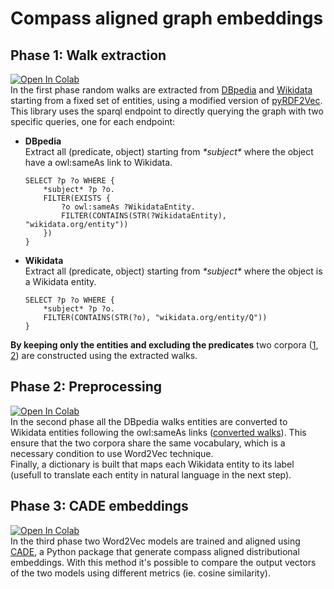# Compass aligned graph embeddings

## Phase 1: Walk extraction
[![Open In Colab](https://colab.research.google.com/assets/colab-badge.svg)](https://colab.research.google.com/github/AlbezJelt/pyrdf2vec-for-graph-embeddings/blob/main/notebooks/Walks_extraction.ipynb)  
In the first phase random walks are extracted from [DBpedia]('https://www.dbpedia.org/') and [Wikidata]('https://www.wikidata.org/wiki/Wikidata:Main_Page') starting from a fixed set of entities, using a modified version of [pyRDF2Vec]('https://github.com/AlbezJelt/pyRDF2Vec').  
This library uses the sparql endpoint to directly querying the graph with two specific queries, one for each endpoint:
- **DBpedia**  
    Extract all (predicate, object) starting from *\*subject\** where the object have a owl:sameAs link to Wikidata.
    ```
    SELECT ?p ?o WHERE {
        *subject* ?p ?o.
        FILTER(EXISTS {
            ?o owl:sameAs ?WikidataEntity.
            FILTER(CONTAINS(STR(?WikidataEntity), "wikidata.org/entity"))
        })
    }
    ```
- **Wikidata**  
    Extract all (predicate, object) starting from *\*subject\** where the object is a Wikidata entity.
    ```
    SELECT ?p ?o WHERE {
        *subject* ?p ?o.
        FILTER(CONTAINS(STR(?o), "wikidata.org/entity/Q"))
    }
    ```
**By keeping only the entities and excluding the predicates** two corpora ([1]('https://github.com/AlbezJelt/compass-aligned-graph-embeddings/raw/main/data/dbpedia_walks_final.txt'), [2]('https://github.com/AlbezJelt/compass-aligned-graph-embeddings/raw/main/data/dbpedia_walks_final.txt')) are constructed using the extracted walks.
## Phase 2: Preprocessing
[![Open In Colab](https://colab.research.google.com/assets/colab-badge.svg)](https://colab.research.google.com/github/AlbezJelt/pyrdf2vec-for-graph-embeddings/blob/main/notebooks/Preprocessing.ipynb)  
In the second phase all the DBpedia walks entities are converted to Wikidata entities following the owl:sameAs links ([converted walks]('https://github.com/AlbezJelt/compass-aligned-graph-embeddings/raw/main/data/dbpedia_walks_final.txt')). This ensure that the two corpora share the same vocabulary, which is a necessary condition to use Word2Vec technique.  
Finally, a dictionary is built that maps each Wikidata entity to its label (usefull to translate each entity in natural language in the next step).

## Phase 3: CADE embeddings
[![Open In Colab](https://colab.research.google.com/assets/colab-badge.svg)](https://colab.research.google.com/github/AlbezJelt/pyrdf2vec-for-graph-embeddings/blob/main/notebooks/Cade.ipynb)  
In the third phase two Word2Vec models are trained and aligned using [CADE]('https://github.com/vinid/cade'), a Python package that generate compass aligned distributional embeddings. With this method it's possible to compare the output vectors of the two models using different metrics (ie. cosine similarity).